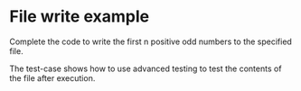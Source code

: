 # File write example

Complete the code to write the first n positive odd numbers to the specified file.

The test-case shows how to use advanced testing to test the contents of the file after execution.
